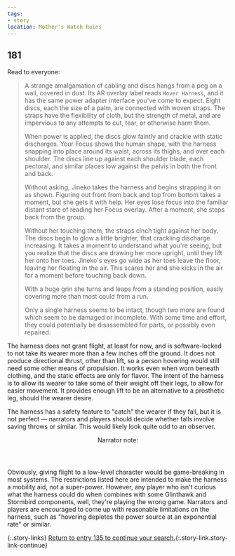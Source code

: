 ```yaml
---
tags:
- story
location: Mother's Watch Ruins
---
```


## 181

Read to everyone:

> A strange amalgamation of cabling and discs hangs from a peg on a wall, covered in dust.
> Its AR overlay label reads `Hover Harness`, and it has the same power adapter interface you've come to expect.
> Eight discs, each the size of a palm, are connected with woven straps.
> The straps have the flexibility of cloth, but the strength of metal, and are impervious to any attempts to cut, tear, or otherwise harm them.
>
> When power is applied, the discs glow faintly and crackle with static discharges.
> Your Focus shows the human shape, with the harness snapping into place around its waist, across its thighs, and over each shoulder.
> The discs line up against each shoulder blade, each pectoral, and similar places low against the pelvis in both the front and back.
>
> Without asking, Jineko takes the harness and begins strapping it on as shown.
> Figuring out front from back and top from bottom takes a moment, but she gets it with help.
> Her eyes lose focus into the familiar distant stare of reading her Focus overlay.
> After a moment, she steps back from the group.
>
> Without her touching them, the straps cinch tight against her body.
> The discs begin to glow a little brighter, that crackling discharge increasing.
> It takes a moment to understand what you're seeing, but you realize that the discs are drawing her more upright, until they lift her onto her toes.
> Jineko's eyes go wide as her toes leave the floor, leaving her floating in the air.
> This scares her and she kicks in the air for a moment before touching back down.
>
> With a huge grin she turns and leaps from a standing position, easily covering more than most could from a run.
>
> Only a single harness seems to be intact, though two more are found which seem to be damaged or incomplete.
> With some time and effort, they could potentially be disassembled for parts, or possibly even repaired.

The harness does not grant flight, at least for now, and is software-locked to not take its wearer more than a few inches off the ground.
It does not produce directional thrust, other than lift, so a person hovering would still need some other means of propulsion.
It works even when worn beneath clothing, and the static effects are only for flavor.
The intent of the harness is to allow its wearer to take some of their weight off their legs, to allow for easier movement.
It provides enough lift to be an alternative to a prosthetic leg, should the wearer desire.

The harness has a safety feature to "catch" the wearer if they fall, but it is not perfect — narrators and players should decide whether falls involve saving throws or similar.
This would likely look quite odd to an observer.

<aside class="narrator-note">
<header>Narrator note:</header>
<p markdown="true">Obviously, giving flight to a low-level character would be game-breaking in most systems.
The restrictions listed here are intended to make the harness a mobility aid, not a super-power.
However, any player who isn't curious what the harness could do when combines with some Glinthawk and Stormbird components, well, they're playing the wrong game.
Narrators and players are encouraged to come up with reasonable limitations on the harness, such as "hovering depletes the power source at an exponential rate" or similar.</p>
</aside>

{:.story-links}
[Return to entry 135 to continue your search.](135-ruins-night.md){:.story-link.story-link-continue}
